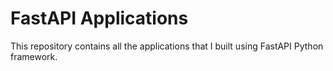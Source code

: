 # FastAPI Applications

This repository contains all the applications that I built using FastAPI Python framework.